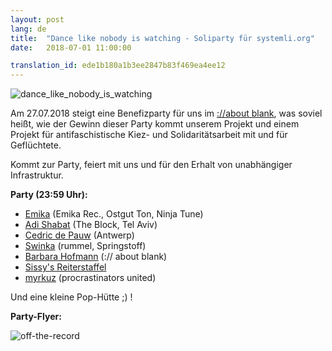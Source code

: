 ```yaml
---
layout: post
lang: de
title:  "Dance like nobody is watching - Soliparty für systemli.org"
date:   2018-07-01 11:00:00

translation_id: ede1b180a1b3ee2847b83f469ea4ee12
---
```

![dance_like_nobody_is_watching](/assets/img/dance_like_nobody_is_watching_banner.png)

Am 27.07.2018 steigt eine Benefizparty für uns im [://about blank](http://aboutparty.net/), was soviel heißt, wie der Gewinn dieser Party kommt unserem Projekt
 und einem Projekt für antifaschistische Kiez- und Solidaritätsarbeit mit und für Geflüchtete.

Kommt zur Party, feiert mit uns und für den Erhalt von unabhängiger Infrastruktur.

<b>Party (23:59 Uhr):</b>

- [Emika](https://soundcloud.com/emika_official) (Emika Rec., Ostgut Ton, Ninja Tune)
- [Adi Shabat](https://soundcloud.com/adi-shabat) (The Block, Tel Aviv)
- [Cedric de Pauw](https://soundcloud.com/cedricdepauw) (Antwerp)
- [Swinka](https://soundcloud.com/swinka-rummel) (rummel, Springstoff)
- [Barbara Hofmann](https://soundcloud.com/barbarahofmann) (:// about blank)
- [Sissy's Reiterstaffel](https://soundcloud.com/sissys-reiterstaffel)
- [myrkuz](https://soundcloud.com/myrkuz) (procrastinators united)

Und eine kleine Pop-Hütte ;) !

<b>Party-Flyer:</b>

<img src="/assets/img/off_the_record_part_two.jpg" alt="off-the-record" align="left" />

